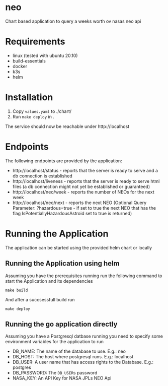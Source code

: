 # neo

Chart based application to query a weeks worth ov nasas neo api

# Requirements 
- linux (tested with ubuntu 20.10)
- build-essentials
- docker
- k3s
- helm

# Installation

1. Copy `values.yaml` to ./chart/
2. Run `make deploy` in .

The service should now be reachable under http://localhost

# Endpoints
The following endpoints are provided by the application: 

- http://localhost/status - reports that the server is ready to serve and a db connection is established
- http://localhost/liveness - reports that the server is ready to serve html files (a db connection might not yet be established or guaranteed)
- http://localhost/neo/week - reports the number of NEOs for the next week
- http://localhost/neo/next - reports the next NEO (Optional Query Parameter: ?hazardous=true - if set to true the next NEO that has the flag IsPotentiallyHazardousAstroid set to true is returned)

# Running the Application

The application can be started using the provided helm chart or locally

## Running the Application using helm

Assuming you have the prerequisites running run the following command to start the Application and its dependencies

`make build`

And after a succsessfull build run

`make deploy`

## Running the go application directly

Assuming you have a Postgresql datbase running you need to specify some environment variables for the application to run

- DB_NAME: The name of the database to use. E.g.: neo
- DB_HOST: The host where postgresql runs. E.g.: localhost
- DB_USER: A user name that has access rights to the Database. E.g.: postgres
- DB_PASSWORD: The `DB_USER`s password
- NASA_KEY: An API Key for NASA JPLs NEO Api